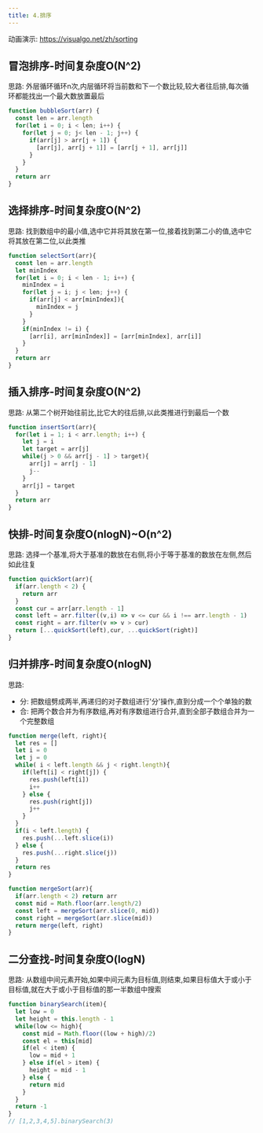 ```yaml
---
title: 4.排序
---
```

动画演示: https://visualgo.net/zh/sorting
## 冒泡排序-时间复杂度O(N^2)
思路: 外层循环循环n次,内层循环将当前数和下一个数比较,较大者往后排,每次循环都能找出一个最大数放置最后  

```js
function bubbleSort(arr) {
  const len = arr.length
  for(let i = 0; i < len; i++) {
    for(let j = 0; j< len - 1; j++) {
      if(arr[j] > arr[j + 1]) {
        [arr[j], arr[j + 1]] = [arr[j + 1], arr[j]]
      }
    }
  }
  return arr
}
```
## 选择排序-时间复杂度O(N^2)
思路: 找到数组中的最小值,选中它并将其放在第一位,接着找到第二小的值,选中它将其放在第二位,以此类推 
```js
function selectSort(arr){
  const len = arr.length
  let minIndex
  for(let i = 0; i < len - 1; i++) {
    minIndex = i
    for(let j = i; j < len; j++) {
      if(arr[j] < arr[minIndex]){
        minIndex = j
      }
    }
    if(minIndex != i) {
      [arr[i], arr[minIndex]] = [arr[minIndex], arr[i]]
    }
  }
  return arr
}
```
## 插入排序-时间复杂度O(N^2)
思路: 从第二个树开始往前比,比它大的往后排,以此类推进行到最后一个数 
```js
function insertSort(arr){
  for(let i = 1; i < arr.length; i++) {
    let j = i
    let target = arr[j]
    while(j > 0 && arr[j - 1] > target){
      arr[j] = arr[j - 1]
      j--
    }
    arr[j] = target
  }
  return arr
}
```
## 快排-时间复杂度O(nlogN)~O(n^2)
思路: 选择一个基准,将大于基准的数放在右侧,将小于等于基准的数放在左侧,然后如此往复
```js
function quickSort(arr){
  if(arr.length < 2) {
    return arr
  }
  const cur = arr[arr.length - 1]
  const left = arr.filter((v,i) => v <= cur && i !== arr.length - 1)
  const right = arr.filter(v => v > cur)
  return [...quickSort(left),cur, ...quickSort(right)]
}
```
## 归并排序-时间复杂度O(nlogN)
思路: 
- 分: 把数组劈成两半,再递归的对子数组进行'分'操作,直到分成一个个单独的数
- 合: 把两个数合并为有序数组,再对有序数组进行合并,直到全部子数组合并为一个完整数组
```js
function merge(left, right){
  let res = []
  let i = 0
  let j = 0
  while( i < left.length && j < right.length){
    if(left[i] < right[j]) {
      res.push(left[i])
      i++
    } else {
      res.push(right[j])
      j++
    }
  }
  if(i < left.length) {
    res.push(...left.slice(i))
  } else {
    res.push(...right.slice(j))
  }
  return res
}

function mergeSort(arr){
  if(arr.length < 2) return arr
  const mid = Math.floor(arr.length/2)
  const left = mergeSort(arr.slice(0, mid))
  const right = mergeSort(arr.slice(mid))
  return merge(left, right)
}
```
## 二分查找-时间复杂度O(logN)
思路: 从数组中间元素开始,如果中间元素为目标值,则结束,如果目标值大于或小于目标值,就在大于或小于目标值的那一半数组中搜索
```js
function binarySearch(item){
  let low = 0
  let height = this.length - 1
  while(low <= high){
    const mid = Math.floor((low + high)/2)
    const el = this[mid]
    if(el < item) {
      low = mid + 1
    } else if(el > item) {
      height = mid - 1
    } else {
      return mid
    }
  }
  return -1
}
// [1,2,3,4,5].binarySearch(3)
```